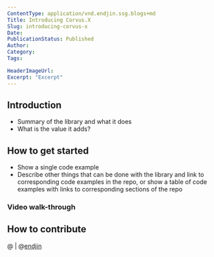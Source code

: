```yaml
---
ContentType: application/vnd.endjin.ssg.blogs+md
Title: Introducing Corvus.X
Slug: introducing-corvus-x
Date: 
PublicationStatus: Published
Author: 
Category:
Tags:

HeaderImageUrl: 
Excerpt: "Excerpt"
---
```

## Introduction

- Summary of the library and what it does
- What is the value it adds?

## How to get started

- Show a single code example
- Describe other things that can be done with the library and link to corresponding code examples in the repo, or show a table of code examples with links to corresponding sections of the repo

### Video walk-through

## How to contribute

@[](https://twitter.com/) | @[endjin](http://twitter.com/endjin)